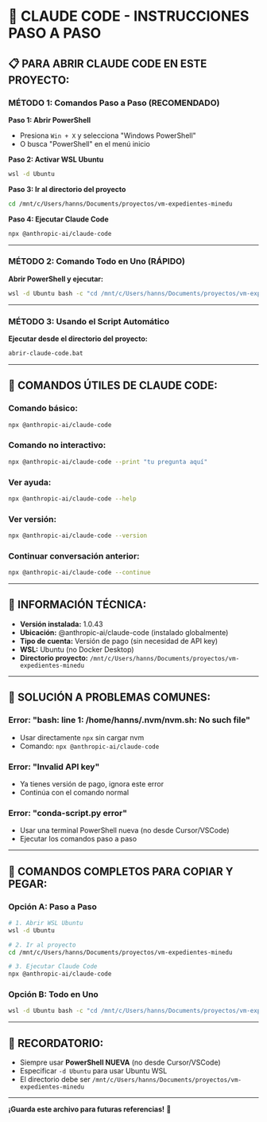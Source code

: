 # 🚀 CLAUDE CODE - INSTRUCCIONES PASO A PASO

## 📋 **PARA ABRIR CLAUDE CODE EN ESTE PROYECTO:**

### **MÉTODO 1: Comandos Paso a Paso (RECOMENDADO)**

**Paso 1: Abrir PowerShell**
- Presiona `Win + X` y selecciona "Windows PowerShell"
- O busca "PowerShell" en el menú inicio

**Paso 2: Activar WSL Ubuntu**
```bash
wsl -d Ubuntu
```

**Paso 3: Ir al directorio del proyecto**
```bash
cd /mnt/c/Users/hanns/Documents/proyectos/vm-expedientes-minedu
```

**Paso 4: Ejecutar Claude Code**
```bash
npx @anthropic-ai/claude-code
```

---

### **MÉTODO 2: Comando Todo en Uno (RÁPIDO)**

**Abrir PowerShell y ejecutar:**
```bash
wsl -d Ubuntu bash -c "cd /mnt/c/Users/hanns/Documents/proyectos/vm-expedientes-minedu && npx @anthropic-ai/claude-code"
```

---

### **MÉTODO 3: Usando el Script Automático**

**Ejecutar desde el directorio del proyecto:**
```bash
abrir-claude-code.bat
```

---

## 🎯 **COMANDOS ÚTILES DE CLAUDE CODE:**

### **Comando básico:**
```bash
npx @anthropic-ai/claude-code
```

### **Comando no interactivo:**
```bash
npx @anthropic-ai/claude-code --print "tu pregunta aquí"
```

### **Ver ayuda:**
```bash
npx @anthropic-ai/claude-code --help
```

### **Ver versión:**
```bash
npx @anthropic-ai/claude-code --version
```

### **Continuar conversación anterior:**
```bash
npx @anthropic-ai/claude-code --continue
```

---

## 🔧 **INFORMACIÓN TÉCNICA:**

- **Versión instalada:** 1.0.43
- **Ubicación:** @anthropic-ai/claude-code (instalado globalmente)
- **Tipo de cuenta:** Versión de pago (sin necesidad de API key)
- **WSL:** Ubuntu (no Docker Desktop)
- **Directorio proyecto:** `/mnt/c/Users/hanns/Documents/proyectos/vm-expedientes-minedu`

---

## 🚨 **SOLUCIÓN A PROBLEMAS COMUNES:**

### **Error: "bash: line 1: /home/hanns/.nvm/nvm.sh: No such file"**
- Usar directamente `npx` sin cargar nvm
- Comando: `npx @anthropic-ai/claude-code`

### **Error: "Invalid API key"**
- Ya tienes versión de pago, ignora este error
- Continúa con el comando normal

### **Error: "conda-script.py error"**
- Usar una terminal PowerShell nueva (no desde Cursor/VSCode)
- Ejecutar los comandos paso a paso

---

## 📝 **COMANDOS COMPLETOS PARA COPIAR Y PEGAR:**

### **Opción A: Paso a Paso**
```bash
# 1. Abrir WSL Ubuntu
wsl -d Ubuntu

# 2. Ir al proyecto
cd /mnt/c/Users/hanns/Documents/proyectos/vm-expedientes-minedu

# 3. Ejecutar Claude Code
npx @anthropic-ai/claude-code
```

### **Opción B: Todo en Uno**
```bash
wsl -d Ubuntu bash -c "cd /mnt/c/Users/hanns/Documents/proyectos/vm-expedientes-minedu && npx @anthropic-ai/claude-code"
```

---

## 🎯 **RECORDATORIO:**
- Siempre usar **PowerShell NUEVA** (no desde Cursor/VSCode)
- Especificar `-d Ubuntu` para usar Ubuntu WSL
- El directorio debe ser `/mnt/c/Users/hanns/Documents/proyectos/vm-expedientes-minedu`

---

**¡Guarda este archivo para futuras referencias!** 📌 